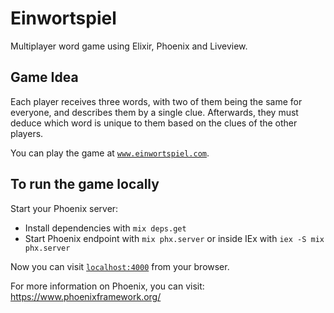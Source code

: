 # Einwortspiel

Multiplayer word game using Elixir, Phoenix and Liveview. 

## Game Idea
Each player receives three words, with two of them being the same for everyone, and describes them by a single clue. Afterwards, they must deduce which word is unique to them based on the clues of the other players. 

You can play the game at [`www.einwortspiel.com`](http://www.einwortspiel.com). 

## To run the game locally

Start your Phoenix server:

  * Install dependencies with `mix deps.get`
  * Start Phoenix endpoint with `mix phx.server` or inside IEx with `iex -S mix phx.server`

Now you can visit [`localhost:4000`](http://localhost:4000) from your browser.

For more information on Phoenix, you can visit: https://www.phoenixframework.org/

